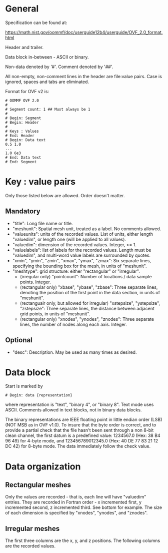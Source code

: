 # General

Specification can be found at:

https://math.nist.gov/oommf/doc/userguide12b4/userguide/OVF_2.0_format.html

Header and trailer.

Data block in-between - ASCII or binary.

Non-data denoted by '#'. Comment denoted by '##'.

All non-empty, non-comment lines in the header are file:value pairs.
Case is ignored, spaces and tabs are eliminated.

Format for OVF v2 is:

```
# OOMMF OVF 2.0
#
# Segment count: 1 ## Must always be 1
#
# Begin: Segment
# Begin: Header
#
# Keys : Values
# End: Header
# Begin: Data text
0.5 1.0
...
1.0 6e3
# End: Data text
# End: Segment
```

# Key : value pairs

Only those listed below are allowed. Order doesn't matter.

## Mandatory

- "title": Long file name or title.
- "meshunit": Spatial mesh unit, treated as a label. No comments allowed.
- "valueunits": units of the recorded values. List of units, either length "valuedim", or length one (will be applied to all values).
- "valuedim": dimension of the recorded values. Integer, >= 1.
- "valuelabels": list of labels for the recorded values. Length must be "valuedim", and multi-word value labels are surrounded by quotes.
- "xmin", "ymin", "zmin", "xmax", "ymax", "zmax": Six separate lines, specifying the bounding box for the mesh, in units of "meshunit".
- "meshtype": grid structure: either "rectangular" or "irregular".
  - (irregular only) "pointcount": Number of locations / data sample points. Integer.
  - (rectangular only) "xbase", "ybase", "zbase": Three separate lines, denoting the position of the first point in the data section, in units of "meshunit".
  - (rectangualr only, but allowed for irregular) "xstepsize", "ystepsize", "zstepsize": Three separate lines, the distance between adjacent grid points, in units of "meshunit".
  - (rectangular only) "xnodes", "ynodes", "znodes": Three separate lines, the number of nodes along each axis. Integer.

## Optional

- "desc": Description. May be used as many times as desired.

# Data block

Start is marked by

```
# Begin: data {representation}
```

where representation is "text", "binary 4", or "binary 8". Text mode uses ASCII. Comments allowed in text blocks, not in binary data blocks.

The binary representations are IEEE floating point in little endian order (LSB) (NOT MSB as in OVF v1.0).
To insure that the byte order is correct, and to provide a partial check that the file hasn't been sent through a non 8-bit clean channel,
the first datum is a predefined value: 1234567.0 (Hex: 38 B4 96 49) for 4-byte mode, and 123456789012345.0 (Hex: 40 DE 77 83 21 12 DC 42) for 8-byte mode.
The data immediately follow the check value.

# Data organization

## Rectangular meshes

Only the values are recorded - that is, each line will have "valuedim" entries.
They are recorded in Fortran order - x incremented first, y incremented second, z incremented third. See bottom for example.
The size of each dimension is specified by "xnodes", "ynodes", and "znodes".

## Irregular meshes

The first three columns are the x, y, and z positions. The following columns are the recorded values.
